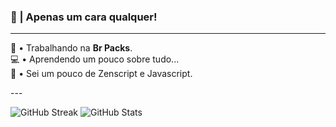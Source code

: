 ### 👋 | Apenas um cara qualquer!
---

<p align="left"> 
  🦺 • Trabalhando na <strong>Br Packs</strong>.<br>
  💻 • Aprendendo um pouco sobre tudo...<br>
  🔑 • Sei um pouco de Zenscript e Javascript.
</p>
---

![GitHub Streak](http://github-readme-streak-stats.herokuapp.com?user=MarceloGames000&theme=dracula&hide_border=true&ring=0E0DDD&sideLabels=11DDB5&background=417DBBDC&stroke=1700DD&fire=DD8C21&dates=91A8DD&currStreakLabel=40DDC5&currStreakNum=38C1FF&sideNums=6CDD9E) ![GitHub Stats](https://github-readme-stats.vercel.app/api?username=marcelogames000&show_icons=true)
